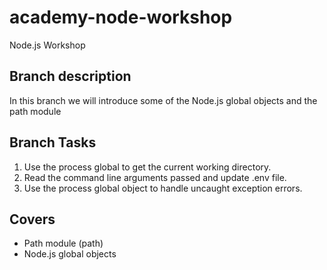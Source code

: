 # academy-node-workshop

Node.js Workshop

## Branch description

In this branch we will introduce some of the Node.js global objects and the path module

## Branch Tasks

1. Use the process global to get the current working directory.
2. Read the command line arguments passed and update .env file.
3. Use the process global object to handle uncaught exception errors.

## Covers

- Path module (path)
- Node.js global objects
